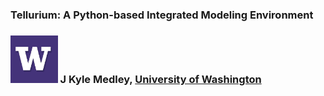 
### Tellurium: A Python-based Integrated Modeling Environment

### <a href="http://www.washington.edu/"><img src="resources/uw.jpg" style="width:15%;height:15%"/></a> J Kyle Medley, <a href="http://www.washington.edu/">University of Washington</a>